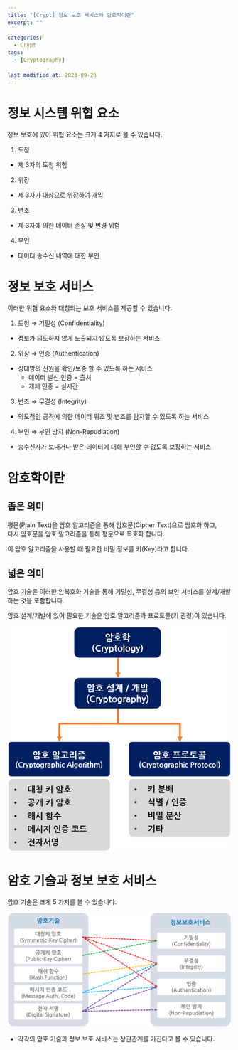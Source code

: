 ```yaml
---
title: "[Crypt] 정보 보호 서비스와 암호학이란"
excerpt: ""

categories:
  - Crypt
tags:
  - [Cryptography]

last_modified_at: 2023-09-26
---
```



# 정보 시스템 위협 요소

정보 보호에 있어 위협 요소는 크게 4 가지로 볼 수 있습니다.

1. 도청
  * 제 3자의 도청 위험
2. 위장
  * 제 3자가 대상으로 위장하여 개입
3. 변조
  * 제 3자에 의한 데이터 손실 및 변경 위험
4. 부인
  * 데이터 송수신 내역에 대한 부인

# 정보 보호 서비스

이러한 위협 요소와 대칭되는 보호 서비스를 제공할 수 있습니다.

1. 도청 ⇒ 기밀성 (Confidentiality)
  * 정보가 의도하지 않게 노출되지 않도록 보장하는 서비스
2. 위장 ⇒ 인증 (Authentication)
  * 상대방의 신원을 확인/보증 할 수 있도록 하는 서비스
    * 데이터 발신 인증 = 출처
    * 개체 인증 = 실시간
3. 변조 ⇒ 무결성 (Integrity)
  * 의도적인 공격에 의한 데이터 위조 및 변조를 탐지할 수 있도록 하는 서비스
4. 부인 ⇒ 부인 방지 (Non-Repudiation)
  * 송수신자가 보내거나 받은 데이터에 대해 부인할 수 없도록 보장하는 서비스


# 암호학이란

## 좁은 의미

평문(Plain Text)을 암호 알고리즘을 통해 암호문(Cipher Text)으로 암호화 하고,   
다시 암호문을 암호 알고리즘을 통해 평문으로 복호화 합니다.

이 암호 알고리즘을 사용할 때 필요한 비밀 정보를 키(Key)라고 합니다.

## 넓은 의미

암호 기술은 이러한 암복호화 기술을 통해 기밀성, 무결성 등의 보안 서비스를 설계/개발하는 것을 포함합니다.

암호 설계/개발에 있어 필요한 기술은 암호 알고리즘과 프로토콜(키 관련)이 있습니다.


![image](/images/crypt-image/cryptography.png)


# 암호 기술과 정보 보호 서비스

암호 기술은 크게 5 가지를 볼 수 있습니다.

![image](/images/crypt-image/Cipher_matching.png)

* 각각의 암호 기술과 정보 보호 서비스는 상관관계를 가진다고 볼 수 있습니다.

